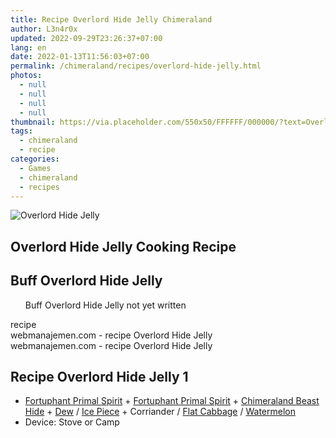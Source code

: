 ```yaml
---
title: Recipe Overlord Hide Jelly Chimeraland
author: L3n4r0x
updated: 2022-09-29T23:26:37+07:00
lang: en
date: 2022-01-13T11:56:03+07:00
permalink: /chimeraland/recipes/overlord-hide-jelly.html
photos:
  - null
  - null
  - null
  - null
thumbnail: https://via.placeholder.com/550x50/FFFFFF/000000/?text=Overlord Hide Jelly
tags:
  - chimeraland
  - recipe
categories:
  - Games
  - chimeraland
  - recipes
---
```


<link
  rel="stylesheet"
  href="https://rawcdn.githack.com/dimaslanjaka/Web-Manajemen/870a349/css/bootstrap-5-3-0-alpha3-wrapper.css"
/>
<section id="bootstrap-wrapper">
  <div data-bs-theme="dark">
    <div class="card mb-2">
      <div class="card-body">
        <div class="row g-0">
          <div class="col-sm-4 position-relative mb-2">
            <img
              src="https://via.placeholder.com/600"
              class="card-img fit-cover w-100 h-100"
              alt="Overlord Hide Jelly"
              data-fancybox="true"
            />
          </div>
          <div class="col-sm-8 mb-2">
            <div class="card-body">
              <div class="d-flex flex-row align-items-center mb-3">
                <h2 class="fs-5">Overlord Hide Jelly Cooking Recipe</h2>
              </div>
              <h2 class="card-title fs-5">Buff Overlord Hide Jelly</h2>
              <div class="card-text">
                <ul>
                  Buff Overlord Hide Jelly not yet written
                </ul>
              </div>
              <span class="badge rounded-pill">recipe</span>
            </div>
            <div class="card-footer text-end text-muted mt-auto">
              webmanajemen.com - recipe Overlord Hide Jelly
            </div>
          </div>
        </div>
      </div>
      <div class="card-footer text-end text-muted">
        webmanajemen.com - recipe Overlord Hide Jelly
      </div>
    </div>
    <div class="row mb-2">
      <div class="col-12 col-lg-6 recipe-item mb-2">
        <div class="card">
          <div class="card-body">
            <h2 class="card-title fs-5">Recipe Overlord Hide Jelly 1</h2>
            <div class="card-text">
              <ul>
                <li>
                  <a
                    class="text-decoration-none text-primary"
                    href="/chimeraland/materials/fortuphant-primal-spirit.html"
                    >Fortuphant Primal Spirit</a
                  ><span> + </span
                  ><a
                    class="text-decoration-none text-primary"
                    href="/chimeraland/materials/fortuphant-primal-spirit.html"
                    >Fortuphant Primal Spirit</a
                  ><span> + </span
                  ><a
                    class="text-decoration-none text-primary"
                    href="/chimeraland/materials/chimeraland-beast-hide.html"
                    >Chimeraland Beast Hide</a
                  ><span> + </span
                  ><a
                    class="text-decoration-none text-primary"
                    href="/chimeraland/materials/dew.html"
                    >Dew</a
                  ><span> / </span
                  ><a
                    class="text-decoration-none text-primary"
                    href="/chimeraland/materials/ice-piece.html"
                    >Ice Piece</a
                  ><span> + </span>Corriander<span> / </span
                  ><a
                    class="text-decoration-none text-primary"
                    href="/chimeraland/materials/flat-cabbage.html"
                    >Flat Cabbage</a
                  ><span> / </span
                  ><a
                    class="text-decoration-none text-primary"
                    href="/chimeraland/materials/watermelon.html"
                    >Watermelon</a
                  >
                </li>
                <li>Device: Stove or Camp</li>
              </ul>
            </div>
          </div>
        </div>
      </div>
    </div>
  </div>
</section>